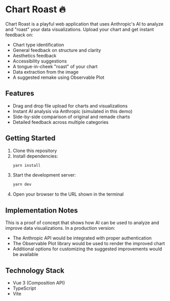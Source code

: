 # Chart Roast 🔥

Chart Roast is a playful web application that uses Anthropic's AI to analyze and "roast" your data visualizations. Upload your chart and get instant feedback on:

- Chart type identification
- General feedback on structure and clarity
- Aesthetics feedback
- Accessibility suggestions
- A tongue-in-cheek "roast" of your chart
- Data extraction from the image
- A suggested remake using Observable Plot

## Features

- Drag and drop file upload for charts and visualizations
- Instant AI analysis via Anthropic (simulated in this demo)
- Side-by-side comparison of original and remade charts
- Detailed feedback across multiple categories

## Getting Started

1. Clone this repository
2. Install dependencies:
   ```bash
   yarn install
   ```
3. Start the development server:
   ```bash
   yarn dev
   ```
4. Open your browser to the URL shown in the terminal

## Implementation Notes

This is a proof of concept that shows how AI can be used to analyze and improve data visualizations. In a production version:

- The Anthropic API would be integrated with proper authentication
- The Observable Plot library would be used to render the improved chart
- Additional options for customizing the suggested improvements would be available

## Technology Stack

- Vue 3 (Composition API)
- TypeScript
- Vite
